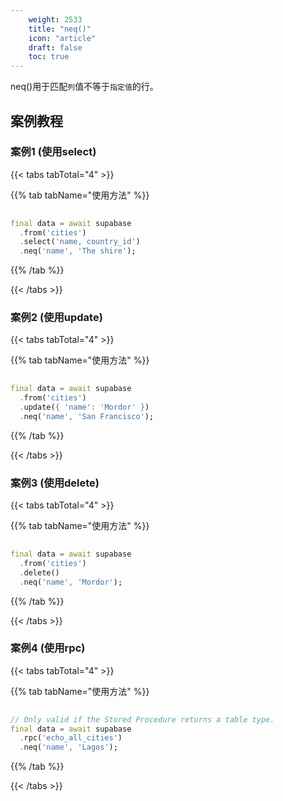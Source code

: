 ```yaml
---
    weight: 2533
    title: "neq()"
    icon: "article"
    draft: false
    toc: true
---
```


neq()用于匹配`列`值不等于`指定值`的行。




## 案例教程
### 案例1 (使用select)

{{< tabs tabTotal="4" >}}

  
  
  
  
{{% tab tabName="使用方法" %}}



```dart
                                                                              
final data = await supabase
  .from('cities')
  .select('name, country_id')
  .neq('name', 'The shire');
```


{{% /tab %}}

{{< /tabs >}}


### 案例2 (使用update)

{{< tabs tabTotal="4" >}}

  
  
  
  
{{% tab tabName="使用方法" %}}



```dart
                                                                              
final data = await supabase
  .from('cities')
  .update({ 'name': 'Mordor' })
  .neq('name', 'San Francisco');
```


{{% /tab %}}

{{< /tabs >}}




### 案例3 (使用delete)

{{< tabs tabTotal="4" >}}

  
  
  
  
{{% tab tabName="使用方法" %}}



```dart
                                                                              
final data = await supabase
  .from('cities')
  .delete()
  .neq('name', 'Mordor');
```


{{% /tab %}}

{{< /tabs >}}


### 案例4 (使用rpc)

{{< tabs tabTotal="4" >}}

  
  
  
  
{{% tab tabName="使用方法" %}}



```dart
                                                                              
// Only valid if the Stored Procedure returns a table type.
final data = await supabase
  .rpc('echo_all_cities')
  .neq('name', 'Lagos');
```


{{% /tab %}}

{{< /tabs >}}